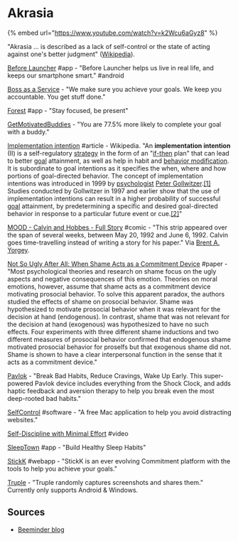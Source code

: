 # Akrasia

{% embed url="https://www.youtube.com/watch?v=k2Wcu6aGyz8" %}

"Akrasia ... is described as a lack of self-control or the state of acting against one's better judgment" \([Wikipedia](https://en.wikipedia.org/wiki/Akrasia)\).

[Before Launcher](https://play.google.com/store/apps/details?id=com.beforesoft.launcher) \#app - "Before Launcher helps us live in real life, and keeps our smartphone smart." \#android

[Boss as a Service](https://bossasaservice.life/) - "We make sure you achieve your goals. We keep you accountable. You get stuff done."

[Forest](https://www.forestapp.cc/) \#app - "Stay focused, be present"

[GetMotivatedBuddies](https://www.getmotivatedbuddies.com/) - "You are 77.5% more likely to complete your goal with a buddy."

[Implementation intention](https://en.wikipedia.org/wiki/Implementation_intention) \#article - Wikipedia. "An **implementation intention** \(II\) is a self-regulatory [strategy](https://en.wikipedia.org/wiki/Strategy) in the form of an "[if-then](https://en.wikipedia.org/wiki/Indicative_conditional) plan" that can lead to better [goal](https://en.wikipedia.org/wiki/Goal) attainment, as well as help in habit and [behavior modification](https://en.wikipedia.org/wiki/Behavior_modification). It is subordinate to goal intentions as it specifies the when, where and how portions of goal-directed behavior. The concept of implementation intentions was introduced in 1999 by [psychologist](https://en.wikipedia.org/wiki/Psychologist) [Peter Gollwitzer](https://en.wikipedia.org/wiki/Peter_Gollwitzer).[\[1\]](https://en.wikipedia.org/wiki/Implementation_intention#cite_note-1) Studies conducted by Gollwitzer in 1997 and earlier show that the use of implementation intentions can result in a higher probability of successful [goal](https://en.wikipedia.org/wiki/Goal) attainment, by predetermining a specific and desired goal-directed behavior in response to a particular future event or cue.[\[2\]](https://en.wikipedia.org/wiki/Implementation_intention#cite_note-2)"

[MOOD - Calvin and Hobbes - Full Story](http://web.mit.edu/manoli/mood/www/calvin-full.html) \#comic - "This strip appeared over the span of several weeks, between May 20, 1992 and June 6, 1992. Calvin goes time-travelling instead of writing a story for his paper." Via [Brent A. Yorgey](http://ozark.hendrix.edu/~yorgey/).

[Not So Ugly After All: When Shame Acts as a Commitment Device](https://www.researchgate.net/publication/23274172_Not_So_Ugly_After_All_When_Shame_Acts_as_a_Commitment_Device) \#paper - "Most psychological theories and research on shame focus on the ugly aspects and negative consequences of this emotion. Theories on moral emotions, however, assume that shame acts as a commitment device motivating prosocial behavior. To solve this apparent paradox, the authors studied the effects of shame on prosocial behavior. Shame was hypothesized to motivate prosocial behavior when it was relevant for the decision at hand \(endogenous\). In contrast, shame that was not relevant for the decision at hand \(exogenous\) was hypothesized to have no such effects. Four experiments with three different shame inductions and two different measures of prosocial behavior confirmed that endogenous shame motivated prosocial behavior for proselfs but that exogenous shame did not. Shame is shown to have a clear interpersonal function in the sense that it acts as a commitment device."

[Pavlok](https://pavlok.com/) - "Break Bad Habits, Reduce Cravings, Wake Up Early. This super-powered Pavlok device includes everything from the Shock Clock, and adds haptic feedback and aversion therapy to help you break even the most deep-rooted bad habits."

[SelfControl](https://selfcontrolapp.com/) \#software - "A free Mac application to help you avoid distracting websites."

[Self-Discipline with Minimal Effort](https://www.youtube.com/watch?v=mU2b2kHeEec) \#video

[SleepTown](https://sleeptown.seekrtech.com/) \#app - "Build Healthy Sleep Habits"

[StickK](http://www.stickk.com/) \#webapp - "StickK is an ever evolving Commitment platform with the tools to help you achieve your goals."

[Truple](https://truple.io/) - "Truple randomly captures screenshots and shares them." Currently only supports Android & Windows.

## Sources

* [Beeminder blog](https://blog.beeminder.com/)

